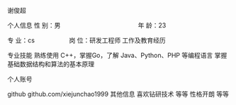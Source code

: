 谢俊超

个人信息
性 别：男             年 龄：23

专 业：cs       岗 位：研发工程师
工作及教育经历


专业技能
熟练使用 C++，掌握Go，了解 Java、Python、PHP 等编程语言
掌握基础数据结构和算法的基本原理



个人账号

github github.com/xiejunchao1999
其他信息
喜欢钻研技术 等等
性格开朗 等等
